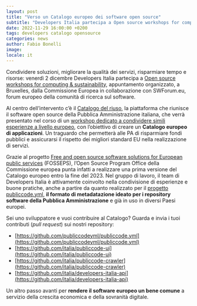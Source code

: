 ```yaml
---
layout: post
title: "Verso un Catalogo europeo dei software open source"
subtitle: "Developers Italia partecipa a Open source workshops for computing & sustainability"
date: 2022-11-29 16:00:00 +0200
tags: developers catalogo opensource
categories: news
author: Fabio Bonelli
image:  
locale: it
---
```

Condividere soluzioni, migliorare la qualità dei servizi, risparmiare tempo e risorse: venerdì 2 dicembre Developers Italia partecipa a [Open source workshops for computing & sustainability](https://swforum.eu/events/open-source-workshops-computing-sustainability), appuntamento organizzato, a Bruxelles, dalla Commissione Europea in collaborazione con SWForum.eu, forum europeo della comunità di ricerca sul software. 

Al centro dell’intervento c’è il [Catalogo del riuso](https://developers.italia.it/it/software), la piattaforma che riunisce il software open source della Pubblica Amministrazione italiana, che verrà presentato nel corso di un [workshop dedicato a condividere simili esperienze a livello europeo](https://swforum.eu/OSS-applications-catalogue), con l’obiettivo di creare un **Catalogo europeo di applicazioni**. Un traguardo che permetterà alle PA di risparmiare fondi pubblici e assicurarsi il rispetto dei migliori standard EU nella realizzazione di servizi.

Grazie al progetto [Free and open source software solutions for European public services](https://joinup.ec.europa.eu/collection/fosseps/about) (FOSSEPS), l’Open Source Program Office della Commissione europea punta infatti a realizzare una prima versione del Catalogo europeo entro la fine del 2023. Nel gruppo di lavoro, il team di Developers Italia è attivamente coinvolto nella condivisione di esperienze e buone pratiche, anche a partire da quanto realizzato per il [progetto publiccode.yml](https://docs.italia.it/italia/developers-italia/publiccodeyml), **il formato di metadatazione ideato per i repository software della Pubblica Amministrazione** e già in uso in diversi Paesi europei.

Sei uno sviluppatore e vuoi contribuire al Catalogo? Guarda e invia i tuoi contributi (*pull request*) sui nostri repository: 

* [https://github.com/publiccodeyml/publiccode.yml](https://github.com/publiccodeyml/publiccode.yml) 
* [https://github.com/italia/publiccode-ui](https://github.com/italia/publiccode-ui) 
* [https://github.com/italia/publiccode-crawler](https://github.com/italia/publiccode-crawler)
* [https://github.com/italia/developers-italia-api](https://github.com/italia/developers-italia-api) 

Un altro passo avanti per **rendere il software europeo un bene comune** a servizio della crescita economica e della sovranità digitale.
